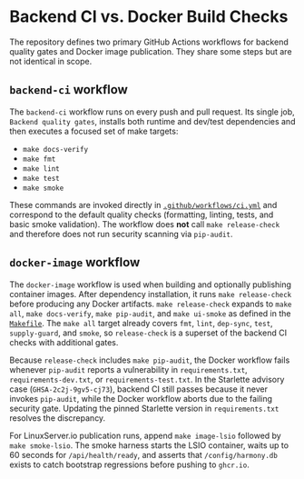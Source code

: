 # Backend CI vs. Docker Build Checks

The repository defines two primary GitHub Actions workflows for backend quality gates and Docker image publication. They share some steps but are not identical in scope.

## `backend-ci` workflow

The `backend-ci` workflow runs on every push and pull request. Its single job, `Backend quality gates`, installs both runtime and dev/test dependencies and then executes a focused set of make targets:

- `make docs-verify`
- `make fmt`
- `make lint`
- `make test`
- `make smoke`

These commands are invoked directly in [`.github/workflows/ci.yml`](../.github/workflows/ci.yml) and correspond to the default quality checks (formatting, linting, tests, and basic smoke validation). The workflow does **not** call `make release-check` and therefore does not run security scanning via `pip-audit`.

## `docker-image` workflow

The `docker-image` workflow is used when building and optionally publishing container images. After dependency installation, it runs `make release-check` before producing any Docker artifacts. `make release-check` expands to `make all`, `make docs-verify`, `make pip-audit`, and `make ui-smoke` as defined in the [`Makefile`](../Makefile). The `make all` target already covers `fmt`, `lint`, `dep-sync`, `test`, `supply-guard`, and `smoke`, so `release-check` is a superset of the backend CI checks with additional gates.

Because `release-check` includes `make pip-audit`, the Docker workflow fails whenever `pip-audit` reports a vulnerability in `requirements.txt`, `requirements-dev.txt`, or `requirements-test.txt`. In the Starlette advisory case (`GHSA-2c2j-9gv5-cj73`), backend CI still passes because it never invokes `pip-audit`, while the Docker workflow aborts due to the failing security gate. Updating the pinned Starlette version in `requirements.txt` resolves the discrepancy.

For LinuxServer.io publication runs, append `make image-lsio` followed by `make smoke-lsio`. The smoke harness starts the LSIO
container, waits up to 60 seconds for `/api/health/ready`, and asserts that `/config/harmony.db` exists to catch bootstrap
regressions before pushing to `ghcr.io`.
